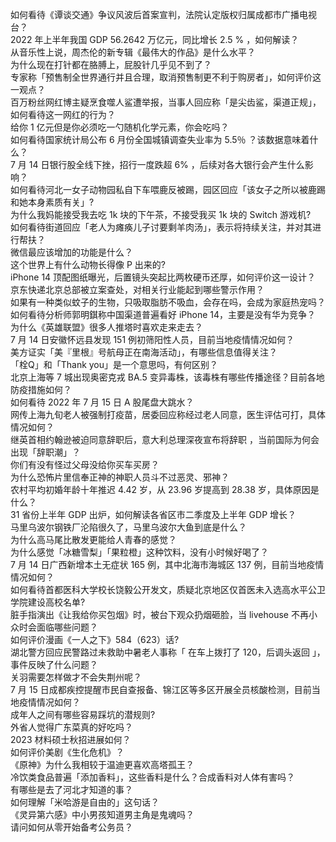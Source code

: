 如何看待《谭谈交通》争议风波后首案宣判，法院认定版权归属成都市广播电视台？  
2022 年上半年我国 GDP 56.2642 万亿元，同比增长 2.5 % ，如何解读？  
从音乐性上说，周杰伦的新专辑《最伟大的作品》是什么水平？  
为什么现在打针都在胳膊上，屁股针几乎见不到了？  
专家称「预售制全世界通行并且合理，取消预售制更不利于购房者」，如何评价这一观点？  
百万粉丝网红博主疑烹食噬人鲨遭举报，当事人回应称「是尖齿鲨，渠道正规」，如何看待这一网红的行为？  
给你 1 亿元但是你必须吃一勺随机化学元素，你会吃吗？  
如何看待国家统计局公布 6 月份全国城镇调查失业率为 5.5％ ？该数据意味着什么？  
7 月 14 日银行股全线下挫，招行一度跌超 6% ，后续对各大银行会产生什么影响？  
如何看待河北一女子动物园私自下车喂鹿反被踢，园区回应「该女子之所以被鹿踢和她本身素质有关」?  
为什么我妈能接受我去吃 1k 块的下午茶，不接受我买 1k 块的 Switch 游戏机?  
如何看待街道回应「老人为瘫痪儿子讨要剩羊肉汤」，表示将持续关注，并对其进行帮扶？  
微信最应该增加的功能是什么？  
这个世界上有什么动物长得像 P 出来的?  
iPhone 14 顶配图纸曝光，后置镜头突起比两枚硬币还厚，如何评价这一设计？  
京东快递北京总部被立案查处，对相关行业能起到哪些警示作用？  
如果有一种类似蚊子的生物，只吸取脂肪不吸血，会存在吗，会成为家庭热宠吗？  
如何看待分析师郭明錤称中国渠道普遍看好 iPhone 14，主要是没有华为竞争？  
为什么《英雄联盟》很多人推塔时喜欢走来走去？  
7 月 14 日安徽怀远县发现 151 例初筛阳性人员，目前当地疫情情况如何？  
美方证实「美『里根』号航母正在南海活动」，有哪些信息值得关注？  
「栓Q」和「Thank you」是一个意思吗，有何区别？  
北京上海等 7 城出现奥密克戎 BA.5 变异毒株，该毒株有哪些传播途径？目前各地防疫措施如何？  
如何看待 2022 年 7 月 15 日 A 股尾盘大跳水？  
网传上海九旬老人被强制打疫苗，居委回应称经过老人同意，医生评估可打，具体情况如何？  
继英首相约翰逊被迫同意辞职后，意大利总理深夜宣布将辞职 ，当前国际为何会出现「辞职潮」？  
你们有没有怪过父母没给你买车买房？  
为什么恐怖片里信奉正神的神职人员斗不过恶灵、邪神？  
农村平均初婚年龄十年推迟 4.42 岁，从 23.96 岁提高到 28.38 岁，具体原因是什么？  
31 省份上半年 GDP 出炉，如何解读各省区市二季度及上半年 GDP 增长？  
马里乌波尔钢铁厂沦陷很久了，马里乌波尔大鱼到底是什么？  
为什么高马尾比散发更能给人青春的感觉？  
为什么感觉「冰糖雪梨」「果粒橙」这种饮料，没有小时候好喝了？  
7 月 14 日广西新增本土无症状 165 例，其中北海市海城区 137 例，目前当地疫情情况如何？  
如何看待首都医科大学校长饶毅公开发文，质疑北京地区仅首医未入选高水平公卫学院建设高校名单?  
脏手指演出《让我给你买包烟》时，被台下观众扔烟砸脸，当 livehouse 不再小众时会面临哪些问题？  
如何评价漫画《一人之下》584（623）话?  
湖北警方回应民警路过未救助中暑老人事称「 在车上拨打了 120，后调头返回 」，事件反映了什么问题？  
关羽需要怎样做才不会失荆州呢？  
7 月 15 日成都疾控提醒市民自查报备、锦江区等多区开展全员核酸检测，目前当地疫情情况如何？  
成年人之间有哪些容易踩坑的潜规则?  
外省人觉得广东菜真的好吃吗？  
2023 材料硕士秋招进展如何？  
如何评价美剧《生化危机》？  
《原神》为什么我相较于温迪更喜欢高塔孤王？  
冷饮类食品普遍「添加香料」，这些香料是什么？合成香料对人体有害吗？  
有哪些是去了河北才知道的事？  
如何理解「米哈游是自由的」这句话？  
《灵异第六感》中小男孩知道男主角是鬼魂吗？  
请问如何从零开始备考公务员？  
